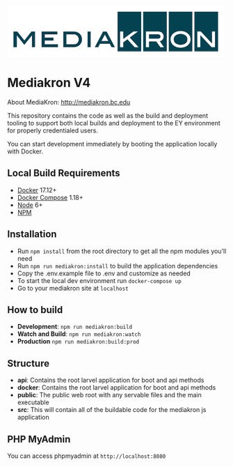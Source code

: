 ![MediaKron Banner](mkbanner.png)
# Mediakron V4

About MediaKron: http://mediakron.bc.edu

This repository contains the code as well as the build and deployment tooling to support both local builds and deployment to the EY environment
for properly credentialed users.

You can start development immediately by booting the application locally with Docker.

## Local Build Requirements
* [Docker](https://docs.docker.com/install/) 17.12+ 
* [Docker Compose](https://docs.docker.com/compose/) 1.18+
* [Node](https://nodejs.org) 6+
* [NPM](https://www.npmjs.com/)

## Installation
* Run `npm install` from the root directory to get all the npm modules you'll need
* Run `npm run mediakron:install` to build the application dependencies
* Copy the .env.example file to .env and customize as needed
* To start the local dev environment run `docker-compose up`
* Go to your mediakron site at `localhost`

## How to build
* **Development**: `npm run mediakron:build`
* **Watch and Build**: `npm run mediakron:watch`
* **Production** `npm run mediakron:build:prod`

## Structure
* **api**: Contains the root larvel application for boot and api methods
* **docker**: Contains the root larvel application for boot and api methods
* **public**: The public web root with any servable files and the main executable
* **src**: This will contain all of the buildable code for the mediakron js application

## PHP MyAdmin 
You can access phpmyadmin at `http://localhost:8080`
